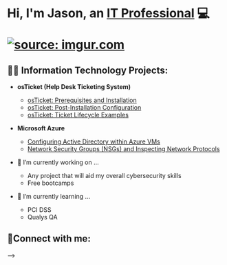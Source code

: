 <h1>Hi, I'm Jason, an <a href="https://linkedin.com//in/jason-stone876/">IT Professional</a> 💻
  
<a href="https://imgur.com/vdhDYOa"><img src="https://i.imgur.com/vdhDYOa.gif" title="source: imgur.com" /></a>



<h2>👨‍💻 Information Technology Projects:</h2>

- <b>osTicket (Help Desk Ticketing System)</b>
  - [osTicket: Prerequisites and Installation](https://github.com/Jayenots/osticket-prereqs)
  - [osTicket: Post-Installation Configuration](https://github.com/Jayenots/post-install-config)
  - [osTicket: Ticket Lifecycle Examples](https://github.com/Jayenots/ticket-lifecycle)
- <b>Microsoft Azure</b>
  - [Configuring  Active Directory within Azure VMs](https://github.com/joshmadakorcc/configure-ad)
  - [Network Security Groups (NSGs) and Inspecting Network Protocols](https://github.com/joshmadakorcc/azure-network-protocols)

- 🔭 I’m currently working on ...
  - Any project that will aid my overall cybersecurity skills 
  - Free bootcamps

- 🌱 I’m currently learning ...
  - PCI DSS
  - Qualys QA

<h2>🤳Connect with me:</h2>

[linkedin]: https://linkedin.com/in/jason-stone876/

-->
